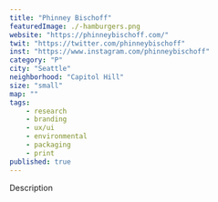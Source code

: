 ```yaml
---
title: "Phinney Bischoff"
featuredImage: ./-hamburgers.png
website: "https://phinneybischoff.com/"
twit: "https://twitter.com/phinneybischoff"
inst: "https://www.instagram.com/phinneybischoff"
category: "P"
city: "Seattle"
neighborhood: "Capitol Hill"
size: "small"
map: ""
tags:
    - research
    - branding
    - ux/ui
    - environmental
    - packaging
    - print
published: true
---
```


Description

